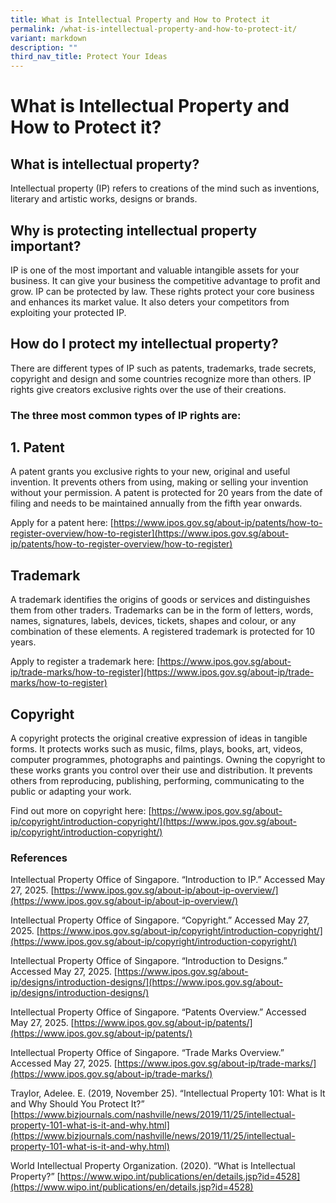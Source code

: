 ```yaml
---
title: What is Intellectual Property and How to Protect it
permalink: /what-is-intellectual-property-and-how-to-protect-it/
variant: markdown
description: ""
third_nav_title: Protect Your Ideas
---
```

# What is Intellectual Property and How to Protect it?
 

## What is intellectual property? 

Intellectual property (IP) refers to creations of the mind such as inventions, literary and artistic works, designs or brands. 

## Why is protecting intellectual property important? 

IP is one of the most important and valuable intangible assets for your business. It can give your business the competitive advantage to profit and grow. IP can be protected by law. These rights protect your core business and enhances its market value. It also deters your competitors from exploiting your protected IP. 

## How do I protect my intellectual property? 

There are different types of IP such as patents, trademarks, trade secrets, copyright and design and some countries recognize more than others. IP rights give creators exclusive rights over the use of their creations.  

### **The three most common types of IP rights are:**

## 1. Patent 

A patent grants you exclusive rights to your new, original and useful invention. It prevents others from using, making or selling your invention without your permission. A patent is protected for 20 years from the date of filing and needs to be maintained annually from the fifth year onwards. 

Apply for a patent here: [https://www.ipos.gov.sg/about-ip/patents/how-to-register-overview/how-to-register](https://www.ipos.gov.sg/about-ip/patents/how-to-register-overview/how-to-register)

## Trademark  

A trademark identifies the origins of goods or services and distinguishes them from other traders. Trademarks can be in the form of letters, words, names, signatures, labels, devices, tickets, shapes and colour, or any combination of these elements. A registered trademark is protected for 10 years. 

Apply to register a trademark here: [https://www.ipos.gov.sg/about-ip/trade-marks/how-to-register](https://www.ipos.gov.sg/about-ip/trade-marks/how-to-register)

## Copyright 

A copyright protects the original creative expression of ideas in tangible forms. It protects works such as music, films, plays, books, art, videos, computer programmes, photographs and paintings. Owning the copyright to these works grants you control over their use and distribution. It prevents others from reproducing, publishing, performing, communicating to the public or adapting your work. 

Find out more on copyright here: [https://www.ipos.gov.sg/about-ip/copyright/introduction-copyright/](https://www.ipos.gov.sg/about-ip/copyright/introduction-copyright/)

### References 

Intellectual Property Office of Singapore. “Introduction to IP.” Accessed May 27, 2025. [https://www.ipos.gov.sg/about-ip/about-ip-overview/](https://www.ipos.gov.sg/about-ip/about-ip-overview/)

Intellectual Property Office of Singapore. “Copyright.” Accessed May 27, 2025. [https://www.ipos.gov.sg/about-ip/copyright/introduction-copyright/](https://www.ipos.gov.sg/about-ip/copyright/introduction-copyright/)

Intellectual Property Office of Singapore. “Introduction to Designs.” Accessed May 27, 2025. [https://www.ipos.gov.sg/about-ip/designs/introduction-designs/](https://www.ipos.gov.sg/about-ip/designs/introduction-designs/)

Intellectual Property Office of Singapore. “Patents Overview.” Accessed May 27, 2025. [https://www.ipos.gov.sg/about-ip/patents/](https://www.ipos.gov.sg/about-ip/patents/)

Intellectual Property Office of Singapore. “Trade Marks Overview.” Accessed May 27, 2025. [https://www.ipos.gov.sg/about-ip/trade-marks/](https://www.ipos.gov.sg/about-ip/trade-marks/)

Traylor, Adelee. E. (2019, November 25). “Intellectual Property 101: What is It and Why Should You Protect It?” [https://www.bizjournals.com/nashville/news/2019/11/25/intellectual-property-101-what-is-it-and-why.html](https://www.bizjournals.com/nashville/news/2019/11/25/intellectual-property-101-what-is-it-and-why.html)

World Intellectual Property Organization. (2020). “What is Intellectual Property?” [https://www.wipo.int/publications/en/details.jsp?id=4528](https://www.wipo.int/publications/en/details.jsp?id=4528)
